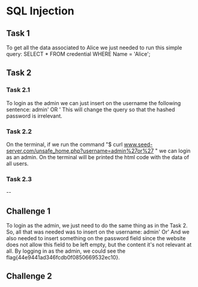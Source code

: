 # SQL Injection

## Task 1
To get all the data associated to Alice we just needed to run this simple query: SELECT * FROM credential WHERE Name = 'Alice';

## Task 2

### Task 2.1
To login as the admin we can just insert on the username the following sentence: admin' OR '
This will change the query so that the hashed password is irrelevant.

### Task 2.2
On the terminal, if we run the command "$ curl www.seed-server.com/unsafe_home.php?username=admin%27or%27 " we can login as an admin. On the terminal will be printed the html code with the data of all users.

### Task 2.3



--

## Challenge 1
To login as the admin, we just need to do the same thing as in the Task 2. So, all that was needed was to insert on the username: admin' Or'
And we also needed to insert something on the password field since the website does not allow this field to be left empty, but the content it's not relevant at all.
By logging in as the admin, we could see the flag{44e9441ad346fcdb0f0850669532ec10}.

## Challenge 2



